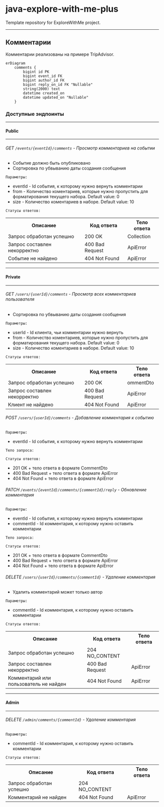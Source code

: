 # java-explore-with-me-plus
Template repository for ExploreWithMe project.

---

## Комментарии
Комментарии реализованы на примере TripAdvisor.

```mermaid
erDiagram
    comments {
        bigint id PK
        bigint event_id FK
        bigint author_id FK
        bigint reply_on_id FK "Nullable"
        string(2000) text
        datetime created_on
        datetime updated_on "Nullable"
    }
```

### Доступные эндпоинты
---
#### Public
---

###### GET ```/events/{eventId}/comments``` - Просмотр комментариев на событии

- Событие должно быть опубликовано
- Сортировка по убвыванию даты создания сообщения
    
```  
Параметры:
```

  - eventId - Id события, к которому нужно вернуть комментарии
  - from - Количество коментариев, которые нужно пропустить для форматирования текущего набора. Default value: 0
  - size - Количество коментариев в наборе. Default value: 10

```
Статусы ответов:
```

<table>
    <tr>
        <th>Описание</th>
        <th>Код ответа</th>
        <th>Тело ответа</th>
    </tr>
    <tr>
        <td>Запрос обработан успешно</td>
        <td>200 OK</td>
        <td>Collection<CommentDto></td>
    </tr>
    <tr>
        <td>Запрос составлен некорректно</td>
        <td>400 Bad Request</td>
        <td>ApiError</td>
    </tr>
    <tr>
        <td>Событие не найдено</td>
        <td>404 Not Found</td>
        <td>ApiError</td>
    </tr>
</table>

---
#### Private
---

###### GET ```/users/{userId}/comments``` - Просмотр всех комментариев пользователя

- Сортировка по убвыванию даты создания сообщения

```  
Параметры:
```

  - userId - Id клиента, чьи комментарии нужно вернуть
  - from - Количество коментариев, которые нужно пропустить для форматирования текущего набора. Default value: 0
  - size - Количество коментариев в наборе. Default value: 10

```  
Статусы ответов:
```  

<table>
    <tr>
        <th>Описание</th>
        <th>Код ответа</th>
        <th>Тело ответа</th>
    </tr>
    <tr>
        <td>Запрос обработан успешно</td>
        <td>200 OK</td>
        <td>ommentDto</td>
    </tr>
    <tr>
        <td>Запрос составлен некорректно</td>
        <td>400 Bad Request</td>
        <td>ApiError</td>
    </tr>
    <tr>
        <td>Клиент не найдено</td>
        <td>404 Not Found</td>
        <td>ApiError</td>
    </tr>
</table>


###### POST ```/users/{userId}/comments``` - Добавление комментария к событию
    
```  
Параметры:
```  

  - eventId - Id события, к которому нужно вернуть комментарии

```  
Тело запроса:
```  

```  
Статусы ответов:
```  

  - 201 OK + тело ответа в формате CommentDto
  - 400 Bad Request + тело ответа в формате ApiError
  - 404 Not Found + тело ответа в формате ApiError

###### PATCH ```/events/{eventId}/comments/{commentId}/reply``` - Обновление комментария
    
```  
Параметры:
```  

  - eventId - Id события, к которому нужно вернуть комментарии
  - commentId - Id комментария, к которому нужно оставить комментарии
    
```  
Тело запроса:
```  

```  
Статусы ответов:
```  

  - 201 OK + тело ответа в формате CommentDto
  - 400 Bad Request + тело ответа в формате ApiError
  - 404 Not Found + тело ответа в формате ApiError


###### DELETE ```/users/{userId}/comments/{commentId}``` - Удаление комментария

- Удалить комментарий может только автор
    
```  
Параметры:
```

  - commentId - Id комментария, к которому нужно оставить комментарии

```  
Статусы ответов:
```  

<table>
    <tr>
        <th>Описание</th>
        <th>Код ответа</th>
        <th>Тело ответа</th>
    </tr>
    <tr>
        <td>Запрос обработан успешно</td>
        <td>204 NO_CONTENT</td>
        <td></td>
    </tr>
    <tr>
        <td>Запрос составлен некорректно</td>
        <td>400 Bad Request</td>
        <td>ApiError</td>
    </tr>
    <tr>
        <td>Комментарий или пользователь не найден</td>
        <td>404 Not Found</td>
        <td>ApiError</td>
    </tr>
</table>


---
#### Admin
---


###### DELETE ```/admin/comments/{commentId}``` - Удаление комментария
    
```  
Параметры:
```

  - commentId - Id комментария, к которому нужно оставить комментарии

```  
Статусы ответов:
```  

<table>
    <tr>
        <th>Описание</th>
        <th>Код ответа</th>
        <th>Тело ответа</th>
    </tr>
    <tr>
        <td>Запрос обработан успешно</td>
        <td>204 NO_CONTENT</td>
        <td></td>
    </tr>
    <tr>
        <td>Комментарий не найден</td>
        <td>404 Not Found</td>
        <td>ApiError</td>
    </tr>
</table>
